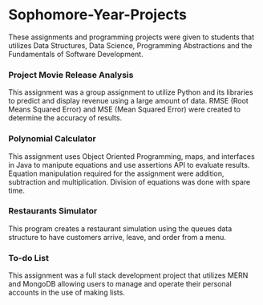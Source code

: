 # Sophomore-Year-Projects
These assignments and programming projects were given to students that utilizes Data Structures, Data Science, Programming Abstractions and the Fundamentals of Software Development.

### Project Movie Release Analysis 
This assignment was a group assignment to utilize Python and its libraries to predict and display revenue using a large amount of data. RMSE (Root Means Squared Error) and MSE (Mean Squared Error) were created to determine the accuracy of results.

### Polynomial Calculator
This assignment uses Object Oriented Programming, maps, and interfaces in Java to manipute equations and use assertions API to evaluate results. Equation manipulation required for the assignment were addition, subtraction and multiplication. Division of equations was done with spare time.

### Restaurants Simulator
This program creates a restaurant simulation using the queues data structure to have customers arrive, leave, and order from a menu. 

### To-do List
This assignment was a full stack development project that utilizes MERN and MongoDB allowing users to manage and operate their personal accounts in the use of making lists.

